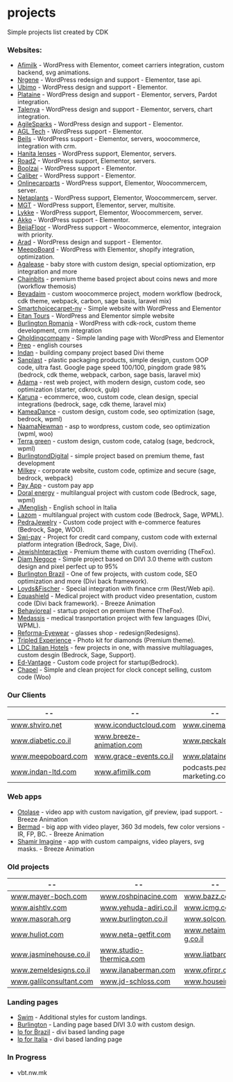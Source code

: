 # projects
Simple projects list created by CDK

### Websites:
* [Afimilk](https://www.afimilk.com) - WordPress with Elementor, comeet carriers integration, custom backend, svg animations.
* [Nrgene](https://www.nrgene.com) - WordPress redesign and support - Elementor, tase api.
* [Ubimo](https://www.ubimo.com) - WordPress design and support - Elementor.
* [Plataine](https://www.plataine.com) - WordPress design and support - Elementor, servers, Pardot integration.
* [Talenya](https://www.talenya.com) - WordPress design and support - Elementor, servers, chart integration.
* [AgileSparks](https://he.agilesparks.com) - WordPress design and support - Elementor.
* [AGL Tech](https://agl.tech) - WordPress support - Elementor.
* [Beils](https://beils.com) - WordPress support - Elementor, servers, woocommerce, integration with crm.
* [Hanita lenses](https://www.hanitalenses.com) - WordPress support, Elementor, servers.
* [Road2](https://road2.co.il) - WordPress support, Elementor, servers.
* [Boolzai](https://www.boolzai.co.il) - WordPress support - Elementor.
* [Caliber](https://www.caliber.co.il) - WordPress support - Elementor.
* [Onlinecarparts](https://onlinecarparts.co.il) - WordPress support, Elementor, Woocommercem, server.
* [Netaplants](https://netaplants.co.il) - WordPress support, Elementor, Woocommercem, server.
* [MGT](https://www.mgt.co.il) - WordPress support, Elementor, server, multisite.
* [Lykke](https://lykke.co.il) - WordPress support, Elementor, Woocommercem, server.
* [Akko](https://go-akko.com) - WordPress support - Elementor.
* [BeijaFloor](https://beijaflorworld.com) - WordPress support - Woocommerce, elementor, integraion with priority.
* [Arad](https://www.arad.co.il) - WordPress design and support - Elementor.
* [MeepoBoard](https://www.meepoboard.com) - WordPress with Elementor, shopify integration, optimization.
* [Agalease](https://www.agalease-baby.co.il) - baby store with custom design, special optiomization, erp integration and more
* [Chainbits](https://www.chainbits.com) - premium theme based project about coins news and more (workflow themosis)
* [Beyadaim](https://www.beyadaim.com) - custom woocommerce project, modern workflow (bedrock, cdk theme, webpack, carbon, sage basis, laravel mix)
* [Smartchoicecarpet-ny](https://www.smartchoicecarpet-ny.com) - Simple website with WordPress and Elementor
* [Eitan Tours](https://eitan.tours) - WordPress and Elementor simple website
* [Burlington Romania](https://www.burlingtonenglish.ro) - WordPress with cdk-rock, custom theme development, crm integration
* [Qholdingcompany](https://qmd.qholdingcompany.com) - Simple landing page with WordPress and Elementor
* [Prep](https://www.prep.co.il) - english courses
* [Indan](http://ind.cdk.co.il) - building company project based Divi theme
* [Sanplast](https://www.sanplast.co.il/) - plastic packaging products, simple design, custom OOP code, ultra fast. Google page speed 100/100, pingdom grade 98% (bedrock, cdk theme, webpack, carbon, sage basis, laravel mix)
* [Adama](https://www.adamaltd.co.il) - rest web project, with modern design, custom code, seo optimization (starter, cdkrock, gulp)
* [Karuna](https://www.karuna.co.il) - ecommerce, woo, custom code, clean design, special integrations (bedrock, sage, cdk theme, laravel mix)
* [KameaDance](https://www.kameadance.com) - custom design, custom code, seo optimization (sage, bedrock, wpml)
* [NaamaNewman](https://www.naamanewman.co.il) - asp to wordpress, custom code, seo optimization (wpml, woo)
* [Terra green](http://www.terragreenmed.com) - custom design, custom code, catalog (sage, bedcrock, wpml)
* [BurlingtondDigital](http://www.burlingtondigital.com) - simple project based on premium theme, fast development
* [Milkey](https://www.milkey.co.ke/) - corporate website, custom code, optimize and secure (sage, bedrock, webpack)
* [Pay App](https://pay.itscanadatime.com) - custom pay app
* [Doral energy](http://doral-energy.com) - multilangual project with custom code (Bedrock, sage, wpml)
* [JMenglish](https://www.jmenglish.it) - English school in Italia
* [Lazom](http://www.lazrom.com) - multilangual project with custom code (Bedrock, Sage, WPML).
* [PedraJewelry](http://pedrajewelry.co.il) - Custom code project with e-commerce features (Bedrock, Sage, WOO).
* [Swi-pay](https://www.swi-pay.com) - Project for credit card company, custom code with external platform integration (Bedrock, Sage, Divi).
* [JewishInteractive](http://jewishinteractive.org) - Premium theme with custom overriding (TheFox).
* [Diam Negoce](https://www.diam-negoce.com) - Simple project based on DIVI 3.0 theme with custom design and pixel perfect up to 95%
* [Burlington Brazil](https://www.institutomindset.com.br) - One of few projects, with custom code, SEO optimization and more (Divi back framework).
* [Loyds&Fischer](https://www.lloyds-and-fischer.com) - Special integration with finance crm (Rest/Web api).
* [Equashield](http://www.equashield.com) - Medical project with product video presentation, custom code (Divi back framework). - Breeze Animation
* [Behavioreal](http://www.behavioreal.com) - startup project on premium theme (TheFox).
* [Medassis](http://medassis.org) - medical trasnportation project with few languages (Divi, WPML).
* [Reforma-Eyewear](http://reforma-eyewear.com) - glasses shop - redesign(Redesigns).
* [Tripled Experience](http://tripled-experience.com) - Photo kit for diamonds (Premium theme).
* [LDC Italian Hotels](http://www.ldcitalianhotels.com) - few projects in one, with massive multilaguages, custom desgin (Bedrock, Sage, Support).
* [Ed-Vantage](http://ed-vantage.co/) - Custom code project for startup(Bedrock).
* [Chapel](http://dev.chapel.se) - Simple and clean project for clock concept selling, custom code (Woo)

### Our Clients
--  |  -- | --  |  --
--- | --- | --- | ---
www.shviro.net            | www.iconductcloud.com       | www.cinemall.co.il                | www.tag.org.il
www.diabetic.co.il        | www.breeze-animation.com    | www.peckale.com                   | www.bookkeepers.org.il
www.meepoboard.com        | www.grace-events.co.il      | www.plataine.com                  | www.qaviton.com
www.indan-ltd.com         | www.afimilk.com             | podcasts.peaches-marketing.com    | www.cloudonix.io

### Web apps
* [Otolase](http://otolase.breeze-animation.com/video-app/otolase/) - video app with custom navigation, gif preview, ipad support. - Breeze Animation
* [Bermad](http://fp.bermadsolutions.com) - big app with video player, 360 3d models, few color versions - IR, FP, BC. - Breeze Animation
* [Shamir Imagine](http://imagine.shamir.com) - app with custom campaigns, video players, svg masks. - Breeze Animation

### Old projects
--  |  -- | --  |  --
--- | --- | --- | ---
www.mayer-boch.com      | www.roshpinacine.com    | www.bazz.co         | www.arazimhotel.co.il
www.aishtlv.com         | www.yehuda-adiri.co.il  | www.icmg.co.il      | www.rop.co.il
www.masorah.org         | www.burlington.co.il    | www.solcon.co.il    | www.ez-4u.co.il
www.huliot.com          | www.neta-getfit.com     | www.netaim-g.co.il  | www.monfort.co.il
www.jasminehouse.co.il  | www.studio-thermica.com | www.liatbaroz.co.il | www.dortal-nadlan.co.il
www.zemeldesigns.co.il  | www.ilanaberman.com     | www.ofirpr.co.il    | www.almi.co.il
www.galilconsultant.com | www.jd-schloss.com      | www.housein.co.il   | www.freestyle1.co.il

### Landing pages
* [Swim](https://lp.ti-swim.co.il/) - Additional styles for custom landings.
* [Burlington](https://lp.burlingtonenglish.co.il/) - Landing page based DIVI 3.0 with custom design.
* [lp for Brazil](http://lp.institutomindset.com.br) - divi based landing page
* [lp for Italia](http://lp.jmenglish.it) - divi based landing page

### In Progress
* vbt.nw.mk
